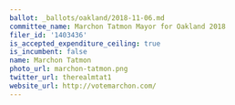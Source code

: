 ```yaml
---
ballot: _ballots/oakland/2018-11-06.md
committee_name: Marchon Tatmon Mayor for Oakland 2018
filer_id: '1403436'
is_accepted_expenditure_ceiling: true
is_incumbent: false
name: Marchon Tatmon
photo_url: marchon-tatmon.png
twitter_url: therealmtat1
website_url: http://votemarchon.com/
---
```

